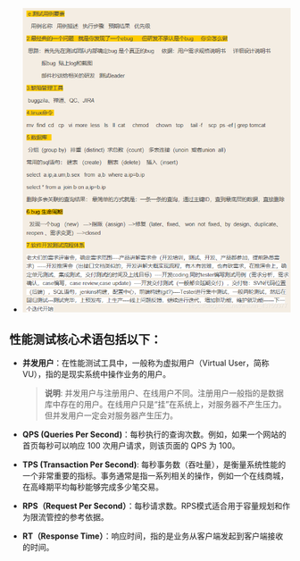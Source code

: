 - ![img](e0be5f9930fcb6b664a00578de058adc-1723685351972-3.png)

## 性能测试核心术语包括以下：

- **并发用户**：在性能测试工具中，一般称为虚拟用户（Virtual User，简称 VU），指的是现实系统中操作业务的用户。

  > **说明**: 并发用户与注册用户、在线用户不同。注册用户一般指的是数据库中存在的用户。在线用户只是“挂”在系统上，对服务器不产生压力。但并发用户一定会对服务器产生压力。

- **QPS (Queries Per Second)**：每秒执行的查询次数。例如，如果一个网站的首页每秒可以响应 100 次用户请求，则该页面的 QPS 为 100。

- **TPS (Transaction Per Second)**: 每秒事务数（吞吐量），是衡量系统性能的一个非常重要的指标。事务通常是指一系列相关的操作，例如一个在线商城，在高峰期平均每秒能够完成多少笔交易。

- **RPS（Request Per Second）**：每秒请求数。RPS模式适合用于容量规划和作为限流管控的参考依据。

- **RT（Response Time）**：响应时间，指的是业务从客户端发起到客户端接收的时间。